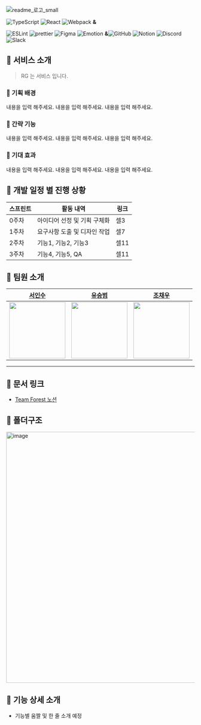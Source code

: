 
![readme_로고_small](https://user-images.githubusercontent.com/52021566/184604395-077b0cc2-c866-468f-bdbc-d7aeb8ebd772.png)

![TypeScript](https://img.shields.io/badge/typescript-%23007ACC.svg?style=flat&logo=typescript&logoColor=white)
![React](https://img.shields.io/badge/react-%2320232a.svg?style=flat&logo=react&logoColor=%2361DAFB)
![Webpack](https://img.shields.io/badge/Webpack-8DD6F9?style=flat&logo=webpack&logoColor=white) **&** 

![ESLint](https://img.shields.io/badge/ESLint-4B3263?style=flate&logo=eslint&logoColor=white)
![prettier](https://img.shields.io/badge/prettier-ff69b4.svg?flat)
![Figma](https://img.shields.io/badge/figma-%23F24E1E.svg?style=flat&logo=figma&logoColor=white)
![Emotion](https://img.shields.io/badge/Emotion-af8eb5.svg?&style=flat&logo=Emotion&logoColor=white)
**&**![GitHub](https://img.shields.io/badge/github-%23121011.svg?style=flat&logo=github&logoColor=white)
![Notion](https://img.shields.io/badge/Notion-%23000000.svg?style=flat&logo=notion&logoColor=white)
![Discord](https://img.shields.io/badge/Discord-%237289DA.svg?style=flat&logo=discord&logoColor=white)
![Slack](https://img.shields.io/badge/Slack-4A154B?style=flat&logo=slack&logoColor=white)


## 📌 서비스 소개
> RG 는 서비스 입니다.
### 📕 기획 배경
내용을 입력 해주세요.
내용을 입력 해주세요.
내용을 입력 해주세요.
### 📙 간략 기능
내용을 입력 해주세요.
내용을 입력 해주세요.
내용을 입력 해주세요.
### 📘 기대 효과
내용을 입력 해주세요.
내용을 입력 해주세요.
내용을 입력 해주세요.


## 📌 개발 일정 별 진행 상황

스프린트|활동 내역|링크
---|---|---
0주차|아이디어 선정 및 기획 구체화|셀3
1주차|요구사항 도출 및 디자인 작업|셀7
2주차|기능1, 기능2, 기능3|셀11
3주차|기능4, 기능5, QA|셀11

## 📌 팀원 소개

<div>
 
| [서인수](https://github.com/Outwater) | [유승범](https://github.com/syoo970) | [조채우](https://github.com/JoChaeWoo) |
| :-------------------------------------------------------------------------------------------------------------: | :-------------------------------------------------------------------------------------------------------------: | :-------------------------------------------------------------------------------------------------------------: |
| <img src="https://avatars.githubusercontent.com/u/52021566?v=4" width=150 /> | <img src="https://avatars.githubusercontent.com/u/59530369?v=4" width=150 /> | <img src="https://avatars.githubusercontent.com/u/32689500?v=4" width=150 /> |
---

  </div>
  
## 📌 문서 링크

- [Team Forest 노션](https://www.notion.so/05-Forest-2164c428cb744e27befa34a395de1769)

## 📌 폴더구조
<img width="670" alt="image" src="https://user-images.githubusercontent.com/52021566/184611188-97a0358e-57f2-47ca-bd19-8583725fb3cb.png">

## 📌 기능 상세 소개

- 기능별 움짤 및 한 줄 소개 예정
